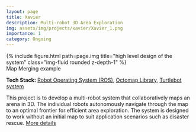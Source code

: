 ```yaml
---
layout: page
title: Xavier
description: Multi-robot 3D Area Exploration
img: assets/img/projects/xavier/Xavier_1.png
importance: 1
category: Ongoing
---
```


<div class="row">
    <div class="col-sm mt-3 mt-md-0">
        {% include figure.html path=page.img title="high level design of the system" class="img-fluid rounded z-depth-1" %}
    </div>
</div>
<div class="caption">
    Map Merging example
</div>

<b>Tech Stack:</b> [Robot Operating System (ROS)](https://www.ros.org/), [Octomap Library](https://octomap.github.io/), [Turtlebot system](https://www.turtlebot.com/)

This project is to develop a multi-robot system that collaboratively maps an arena in 3D. The individual robots autonomously navigate through the map to an optimal frontier for efficient area exploration. The system is designed to work without an initial map to suit application scenarios such as disaster rescue. [More details](https://uom.lk/cse/labs/IntelliSense/projects)